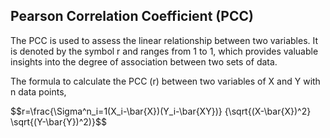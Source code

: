 ## Pearson Correlation Coefficient (PCC)

The PCC is used to assess the linear relationship between two variables. It is denoted by the symbol r and ranges from 1 to 1, which provides valuable insights into the degree of association between two sets of data.

The formula to calculate the PCC (r) between two variables of X and Y with n data points,

$$r=\frac{\Sigma^n_i=1(X_i-\bar{X})(Y_i-\bar{XY})} {\sqrt{(X-\bar{X})^2} \sqrt{(Y-\bar{Y})^2)}$$

